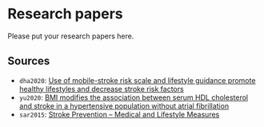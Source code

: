 # Research papers

Please put your research papers here.

## Sources

- ```dha2020```: [Use of mobile-stroke risk scale and lifestyle guidance promote healthy lifestyles and decrease stroke risk factors](https://doi.org/10.1016/j.ijnss.2020.08.001)
- ```yu2020```: [BMI modifies the association between serum HDL cholesterol and stroke in a hypertensive population without atrial fibrillation](https://doi.org/10.1007/s40618-020-01288-4)
- ```sar2015```: [Stroke Prevention – Medical and Lifestyle Measures](https://doi.org/10.1159/000367652)

